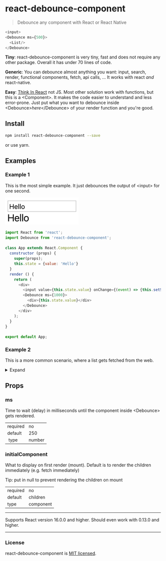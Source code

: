 # react-debounce-component
> Debounce any component with React or React Native

```js
<input>
<Debounce ms={500}>
  <List/>
</Debounce>
```

**Tiny**: react-debounce-component is very tiny, fast and does not require any other package. Overall it has under 70 lines of code.

**Generic**: You can debounce almost anything you want: input, search, render, functional components, fetch, api calls, ... It works with react *and* react-native.

**Easy**: [Think In React](https://reactjs.org/docs/thinking-in-react.html) not JS. Most other solution work with functions, but this is a &lt;Component&gt;. It makes the code easier to understand and less error-prone. Just put what you want to debounce inside &lt;Debounce&gt;*here*&lt;/Debounce&gt; of your render function and you're good.



## Install
```sh
npm install react-debounce-component --save
```
or use yarn.


## Examples

### Example 1

This is the most simple example. It just debounces the output of &lt;input&gt; for one second.

![](example-1-demo.gif)

```js
import React from 'react';
import Debounce from 'react-debounce-component';

class App extends React.Component {
  constructor (props) {
    super(props);
    this.state = {value: 'Hello'}
  }
  render () {
    return (
      <div>
        <input value={this.state.value} onChange={(event) => {this.setState({value: event.target.value})}}/>
        <Debounce ms={1000}>
          <div>{this.state.value}</div>
        </Debounce>
      </div>
    );
  }
}

export default App;
```

### Example 2

This is a more common scenario, where a list gets fetched from the web.

<details><summary>Expand</summary><p>

```js
import React from 'react';
import Debounce from 'react-debounce-component';

class App extends React.Component {
  constructor (props) {
    super(props);
    this.state = {value: ''}
  }
  render () {
    return (
      <div>
        <input value={this.state.value} onChange={event => this.setState({value: event.target.value})}/>
        <Debounce ms={1000}>
          <List search={this.state.value}/>
        </Debounce>
      </div>
    );
  }
}

class List extends React.Component {
  constructor (props) {
    super(props);
    this.state = {items: []};
  }
  componentDidUpdate (prevProps) {
    if (prevProps !== this.props) { // Prevent rendering after setState()
      fetch('https://api.publicapis.org/entries?title=' + this.props.search)
        .then(res => res.json())
        .then(result => this.setState({items: result.entries || []}));
    }
  }
  render () {
    return (
      <ul>
        {this.state.items.map(item => (
          <li key={item.Link}>
            {item.API} {item.Link}
          </li>
        ))}
      </ul>
    );
  }
}

export default App;
```
</p></details>





## Props

### ms

Time to wait (delay) in milliseconds until the component inside &lt;Debounce&gt; gets rendered.

|          |        |
| -------- | ------ |
| required | no     |
| default  | 250    |
| type     | number |

### initialComponent

What to display on first render (mount). Default is to render the children immediately (e.g. fetch immediately)

Tip: put in null to prevent rendering the children on mount

|          |           |
| -------- | --------- |
| required | no        |
| default  | children  |
| type     | component |



---

Supports React version 16.0.0 and higher. Should even work with 0.13.0 and higher.

---

### License

react-debounce-component is [MIT licensed](./LICENSE).

